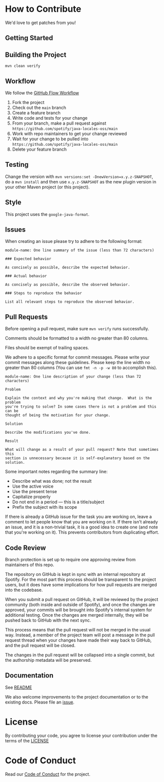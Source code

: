 # How to Contribute

We'd love to get patches from you!

## Getting Started

## Building the Project

`mvn clean verify`

## Workflow

We follow the [GitHub Flow Workflow](https://guides.github.com/introduction/flow/)

1. Fork the project
1. Check out the `main` branch
1. Create a feature branch
1. Write code and tests for your change
1. From your branch, make a pull request against `https://github.com/spotify/java-locales-oss/main`
1. Work with repo maintainers to get your change reviewed
1. Wait for your change to be pulled into `https://github.com/spotify/java-locales-oss/main`
1. Delete your feature branch

## Testing

Change the version with `mvn versions:set -DnewVersion=x.y.z-SNAPSHOT`, do a `mvn install` and then
use `x.y.z-SNAPSHOT` as the new plugin version in your other Maven project (or this project).

## Style

This project uses the `google-java-format`.

## Issues

When creating an issue please try to adhere to the following format:

    module-name: One line summary of the issue (less than 72 characters)

    ### Expected behavior

    As concisely as possible, describe the expected behavior.

    ### Actual behavior

    As concisely as possible, describe the observed behavior.

    ### Steps to reproduce the behavior

    List all relevant steps to reproduce the observed behavior.

## Pull Requests

Before opening a pull request, make sure `mvn verify` runs successfully.

Comments should be formatted to a width no greater than 80 columns.

Files should be exempt of trailing spaces.

We adhere to a specific format for commit messages. Please write your commit
messages along these guidelines. Please keep the line width no greater than 80
columns (You can use `fmt -n -p -w 80` to accomplish this).

    module-name: One line description of your change (less than 72 characters)

    Problem

    Explain the context and why you're making that change.  What is the problem
    you're trying to solve? In some cases there is not a problem and this can be
    thought of being the motivation for your change.

    Solution

    Describe the modifications you've done.

    Result

    What will change as a result of your pull request? Note that sometimes this
    section is unnecessary because it is self-explanatory based on the solution.

Some important notes regarding the summary line:

* Describe what was done; not the result
* Use the active voice
* Use the present tense
* Capitalize properly
* Do not end in a period — this is a title/subject
* Prefix the subject with its scope

If there is already a GitHub issue for the task you are working on, leave a comment to let people
know that you are working on it. If there isn't already an issue, and it is a non-trivial task, it
is a good idea to create one (and note that you're working on it). This prevents contributors from
duplicating effort.

## Code Review

Branch protection is set up to require one approving review from maintainers of this repo.

The repository on GitHub is kept in sync with an internal repository at
Spotify. For the most part this process should be transparent to the project users,
but it does have some implications for how pull requests are merged into the
codebase.

When you submit a pull request on GitHub, it will be reviewed by the project
community (both inside and outside of Spotify), and once the changes are
approved, your commits will be brought into Spotify's internal system for
additional testing. Once the changes are merged internally, they will be pushed
back to GitHub with the next sync.

This process means that the pull request will not be merged in the usual way.
Instead, a member of the project team will post a message in the pull request
thread when your changes have made their way back to GitHub, and the pull
request will be closed.

The changes in the pull request will be collapsed into a single commit, but the
authorship metadata will be preserved.

## Documentation

See [README](README.md)

We also welcome improvements to the project documentation or to the existing
docs. Please file an [issue](https://$REPOURL/issues/New).

# License

By contributing your code, you agree to license your contribution under the
terms of the [LICENSE](https://$LINKTOLICENSEFILE)

# Code of Conduct

Read our [Code of Conduct](CODE_OF_CONDUCT.md) for the project.
